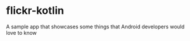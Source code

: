 # flickr-kotlin

A sample app that showcases some things that Android developers would love to know
